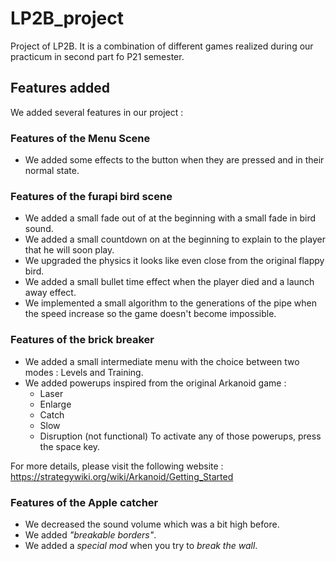 # LP2B_project
Project of LP2B. It is a combination of different games realized during our practicum in second part fo P21 semester.

## Features added

We added several features in our project :

### Features of the Menu Scene

- We added some effects to the button when they are pressed and in their normal state.

### Features of the furapi bird scene

- We added a small fade out of at the beginning with a small fade in bird sound.
- We added a small countdown on at the beginning to explain to the player that he will soon play.
- We upgraded the physics it looks like even close from the original flappy bird.
- We added a small bullet time effect when the player died and a launch away effect.
- We implemented a small algorithm to the generations of the pipe when the speed increase so the game doesn't become impossible.

### Features of the brick breaker

- We added a small intermediate menu with the choice between two modes : Levels and Training.
- We added powerups inspired from the original Arkanoid game :
  - Laser
  - Enlarge
  - Catch
  - Slow
  - Disruption (not functional)
 To activate any of those powerups, press the space key.

 For more details, please visit the following website : https://strategywiki.org/wiki/Arkanoid/Getting_Started

### Features of the Apple catcher

- We decreased the sound volume which was a bit high before.
- We added _"breakable borders"_.
- We added a _special mod_ when you try to _break the wall_.
